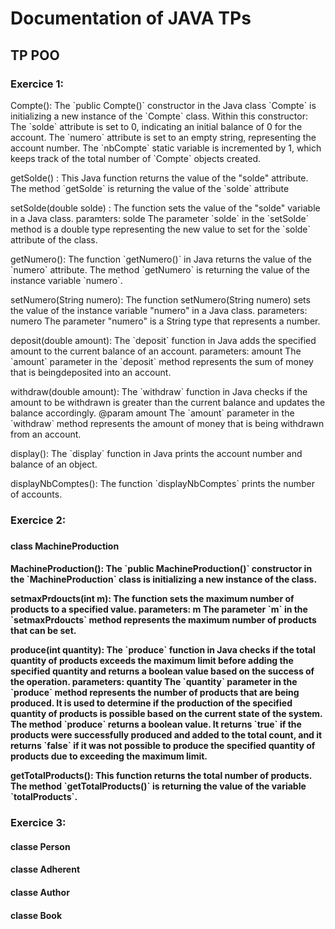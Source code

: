 <h1>Documentation of JAVA TPs</h1>
<h2>TP POO</h2>
<h3>Exercice 1: </h3>
<p>
    Compte():   The `public Compte()` constructor in the Java class `Compte` is initializing a new instance of
                the `Compte` class. Within this constructor:
                The `solde` attribute is set to 0, indicating an initial balance of 0 for the account.
                The `numero` attribute is set to an empty string, representing the account number.
                The `nbCompte` static variable is incremented by 1, which keeps track of the total number of `Compte` objects created.
</p>
<p>
    getSolde() :    This Java function returns the value of the "solde" attribute.
                    The method `getSolde` is returning the value of the `solde` attribute
</p>
<p>
    setSolde(double solde) :    The function sets the value of the "solde" variable in a Java class.
                    paramters: solde The parameter `solde` in the `setSolde` method is a double type representing the new value to set for the `solde` attribute of the class.
</p>
<p>
    getNumero():    The function `getNumero()` in Java returns the value of the `numero` attribute.
                    The method `getNumero` is returning the value of the instance variable `numero`.
</p>
<p>
    setNumero(String numero):   The function setNumero(String numero) sets the value of the instance variable
                                "numero" in a Java class.
                                parameters: numero The parameter "numero" is a String type that represents a number.
</p>
<p>
    deposit(double amount):     The `deposit` function in Java adds the specified amount to the current balance
                                of an account.
                                parameters: amount The `amount` parameter in the `deposit` method represents the sum of money that is beingdeposited into an account.
</p>
<p>
    withdraw(double amount):    The `withdraw` function in Java checks if the amount to be withdrawn is greater
                                than the current balance and updates the balance accordingly.
                                @param amount The `amount` parameter in the `withdraw` method represents the amount of money that is being withdrawn from an account.
</p>
<p>
    display():  The `display` function in Java prints the account number and balance of an object.
</p>
<p>
    displayNbComptes(): The function `displayNbComptes` prints the number of accounts.

</p>

<h3>Exercice 2: <h3>

<h4>class MachineProduction<h4>

<p>
    MachineProduction():    The `public MachineProduction()` constructor in the `MachineProduction` class is
                            initializing a new instance of the class.
</p>

<p>
    setmaxPrdoucts(int m):  The function sets the maximum number of products to a specified value.
	                        parameters: m The parameter `m` in the `setmaxPrdoucts` method represents the maximum number of products that can be set.
</p>

<p>
    produce(int quantity):  The `produce` function in Java checks if the total quantity of products exceeds the    
                            maximum limit before adding the specified quantity and returns a boolean value based on the success of the operation.
                            parameters: quantity The `quantity` parameter in the `produce` method represents the number of products that are being produced. It is used to determine if the production of the specified quantity of products is possible based on the current state of the system.
                            The method `produce` returns a boolean value. It returns `true` if the products were
                            successfully produced and added to the total count, and it returns `false` if it was not possible to produce the specified quantity of products due to exceeding the maximum limit.
</p>

<p>
    getTotalProducts(): This function returns the total number of products. 
	                    The method `getTotalProducts()` is returning the value of the variable `totalProducts`.
</p>

<h3>Exercice 3: </h3>
<h4>classe Person</h4>
<h4>classe Adherent</h4>
<h4>classe Author</h4>
<h4>classe Book</h4>
